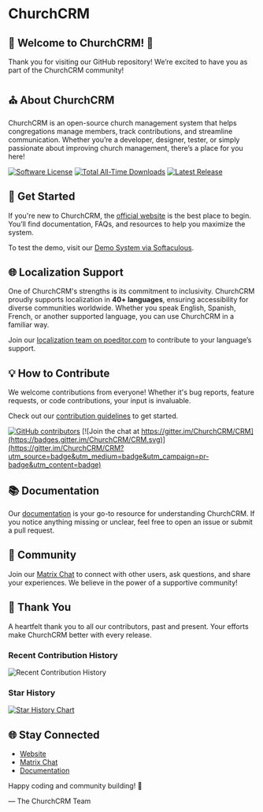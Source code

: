 # ChurchCRM

## 🌟 **Welcome to ChurchCRM!** 🌟

Thank you for visiting our GitHub repository! We’re excited to have you as part of the ChurchCRM community!

## ⛪️ About ChurchCRM

ChurchCRM is an open-source church management system that helps congregations manage members, track contributions, and streamline communication.
Whether you’re a developer, designer, tester, or simply passionate about improving church management, there’s a place for you here!

[![Software License](https://img.shields.io/badge/license-MIT-brightgreen.svg)](LICENSE)
[![Total All-Time Downloads](https://img.shields.io/github/downloads/churchcrm/crm/total.svg?label=Total%20All-Time%20Downloads)](https://github.com/ChurchCRM/CRM/releases)
[![Latest Release](https://img.shields.io/github/downloads/churchcrm/crm/latest/total.svg?label=Latest%20Release)](https://github.com/ChurchCRM/CRM/releases/latest)

## 🚀 Get Started

If you're new to ChurchCRM, the [official website](https://churchcrm.io/) is the best place to begin.
You’ll find documentation, FAQs, and resources to help you maximize the system.

To test the demo, visit our [Demo System via Softaculous](https://softaculous.com/demos/churchcrm).

## 🌐 Localization Support

One of ChurchCRM's strengths is its commitment to inclusivity.
ChurchCRM proudly supports localization in **40+ languages**, ensuring accessibility for diverse communities worldwide.
Whether you speak English, Spanish, French, or another supported language, you can use ChurchCRM in a familiar way.

Join our [localization team on poeditor.com](https://poeditor.com/join/project/RABdnDSqAt) to contribute to your language’s support.

## 💡 How to Contribute

We welcome contributions from everyone! Whether it's bug reports, feature requests, or code contributions, your input is invaluable.

Check out our [contribution guidelines](CONTRIBUTING.md) to get started.

[![GitHub contributors](https://img.shields.io/github/contributors/churchcrm/crm.svg)]()
[![Join the chat at https://gitter.im/ChurchCRM/CRM](https://badges.gitter.im/ChurchCRM/CRM.svg)](https://gitter.im/ChurchCRM/CRM?utm_source=badge&utm_medium=badge&utm_campaign=pr-badge&utm_content=badge)

## 📚 Documentation

Our [documentation](https://github.com/ChurchCRM/CRM/wiki) is your go-to resource for understanding ChurchCRM.
If you notice anything missing or unclear, feel free to open an issue or submit a pull request.

## 🤝 Community

Join our [Matrix Chat](https://gitter.im/ChurchCRM/CRM) to connect with other users, ask questions, and share your experiences.
We believe in the power of a supportive community!

## 🙏 Thank You

A heartfelt thank you to all our contributors, past and present. Your efforts make ChurchCRM better with every release.

### Recent Contribution History

![Recent Contribution History](https://repobeats.axiom.co/api/embed/923dc0771aee335863075abad3967d24b57f39d2.svg "Repobeats analytics image for ChurchCRM")

### Star History

[![Star History Chart](https://api.star-history.com/svg?repos=churchcrm/crm&type=Date)](https://star-history.com/#churchcrm/crm&Date)

## 🌐 Stay Connected

- [Website](https://churchcrm.io/)
- [Matrix Chat](https://gitter.im/ChurchCRM/CRM)
- [Documentation](https://github.com/ChurchCRM/CRM/wiki)

Happy coding and community building! 🎉

— The ChurchCRM Team
